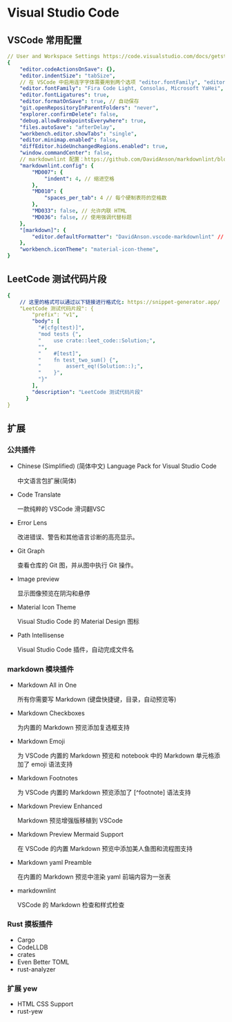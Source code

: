 # Visual Studio Code

## VSCode 常用配置

```yml
// User and Workspace Settings https://code.visualstudio.com/docs/getstarted/settings
{
    "editor.codeActionsOnSave": {},
    "editor.indentSize": "tabSize",
    // 在 VSCode 中启用连字字体需要用到两个选项 "editor.fontFamily", "editor.fontLigatures"
    "editor.fontFamily": "Fira Code Light, Consolas, Microsoft YaHei",
    "editor.fontLigatures": true,
    "editor.formatOnSave": true, // 自动保存
    "git.openRepositoryInParentFolders": "never",
    "explorer.confirmDelete": false,
    "debug.allowBreakpointsEverywhere": true,
    "files.autoSave": "afterDelay",
    "workbench.editor.showTabs": "single",
    "editor.minimap.enabled": false,
    "diffEditor.hideUnchangedRegions.enabled": true,
    "window.commandCenter": false,
    // markdownlint 配置：https://github.com/DavidAnson/markdownlint/blob/v0.32.1/doc/Rules.md
    "markdownlint.config": {
        "MD007": {
            "indent": 4, // 缩进空格
        },
        "MD010": {
            "spaces_per_tab": 4 // 每个硬制表符的空格数
        },
        "MD033": false, // 允许内联 HTML
        "MD036": false, // 使用强调代替标题
    },
    "[markdown]": {
        "editor.defaultFormatter": "DavidAnson.vscode-markdownlint" // markdownlint 为默认格式化
    },
    "workbench.iconTheme": "material-icon-theme",
}
```

## LeetCode 测试代码片段

```yml
{
    // 这里的格式可以通过以下链接进行格式化: https://snippet-generator.app/
    "LeetCode 测试代码片段": {
        "prefix": "v1",
        "body": [
          "#[cfg(test)]",
          "mod tests {",
          "    use crate::leet_code::Solution;",
          "",
          "    #[test]",
          "    fn test_two_sum() {",
          "        assert_eq!(Solution::);",
          "    }",
          "}"
        ],
        "description": "LeetCode 测试代码片段"
      }
}
```

## 扩展

### 公共插件

- Chinese (Simplified) (简体中文) Language Pack for Visual Studio Code
  
    中文语言包扩展(简体)

- Code Translate

    一款纯粹的 VSCode 滑词翻VSC

- Error Lens
  
    改进错误、警告和其他语言诊断的高亮显示。

- Git Graph
  
    查看仓库的 Git 图，并从图中执行 Git 操作。

- Image preview

    显示图像预览在阴沟和悬停

- Material Icon Theme

    Visual Studio Code 的 Material Design 图标

- Path Intellisense

    Visual Studio Code 插件，自动完成文件名

### markdown 模块插件

- Markdown All in One

    所有你需要写 Markdown (键盘快捷键，目录，自动预览等)

- Markdown Checkboxes

    为内置的 Markdown 预览添加复选框支持

- Markdown Emoji

    为 VSCode 内置的 Markdown 预览和 notebook 中的 Markdown 单元格添加了 emoji 语法支持

- Markdown Footnotes

    为 VSCode 内置的 Markdown 预览添加了 [^footnote] 语法支持

- Markdown Preview Enhanced

    Markdown 预览增强版移植到 VSCode

- Markdown Preview Mermaid Support

    在 VSCode 的内置 Markdown 预览中添加美人鱼图和流程图支持

- Markdown yaml Preamble

    在内置的 Markdown 预览中渲染 yaml 前端内容为一张表

- markdownlint

    VSCode 的 Markdown 检查和样式检查

### Rust 摸板插件

- Cargo
- CodeLLDB
- crates
- Even Better TOML
- rust-analyzer

### 扩展 yew

- HTML CSS Support
- rust-yew
